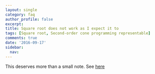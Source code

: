```yaml
---
layout: single
category: faq
author_profile: false
excerpt: 
title: Square root does not work as I expect it to
tags: [Square root, Second-order cone programming representable]
comments: true
date: '2016-09-17'
sidebar:
  nav:
---
```


This deserves more than a small note. See [here](/squareroots)
